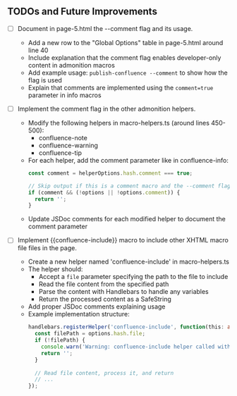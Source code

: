 ## TODOs and Future Improvements

- [ ] Document in page-5.html the --comment flag and its usage.
  - Add a new row to the "Global Options" table in page-5.html around line 40
  - Include explanation that the comment flag enables developer-only content in admonition macros
  - Add example usage: `publish-confluence --comment` to show how the flag is used
  - Explain that comments are implemented using the `comment=true` parameter in info macros

- [ ] Implement the comment flag in the other admonition helpers.
  - Modify the following helpers in macro-helpers.ts (around lines 450-500):
    - confluence-note
    - confluence-warning
    - confluence-tip
  - For each helper, add the comment parameter like in confluence-info:
    ```typescript
    const comment = helperOptions.hash.comment === true;
    
    // Skip output if this is a comment macro and the --comment flag is not enabled
    if (comment && (!options || !options.comment)) {
      return '';
    }
    ```
  - Update JSDoc comments for each modified helper to document the comment parameter

- [ ] Implement {{confluence-include}} macro to include other XHTML macro file files in the page.
  - Create a new helper named 'confluence-include' in macro-helpers.ts
  - The helper should:
    - Accept a `file` parameter specifying the path to the file to include
    - Read the file content from the specified path
    - Parse the content with Handlebars to handle any variables
    - Return the processed content as a SafeString
  - Add proper JSDoc comments explaining usage
  - Example implementation structure:
    ```typescript
    handlebars.registerHelper('confluence-include', function(this: any, options: Handlebars.HelperOptions) {
      const filePath = options.hash.file;
      if (!filePath) {
        console.warn('Warning: confluence-include helper called without required "file" parameter');
        return '';
      }
      
      // Read file content, process it, and return
      // ...
    });
    ```